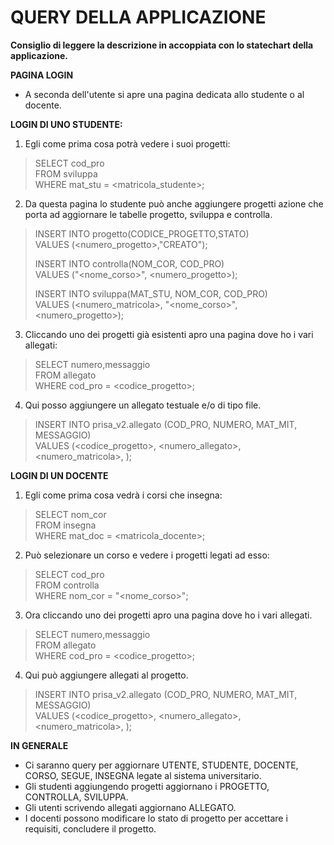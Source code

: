 # QUERY DELLA APPLICAZIONE

**Consiglio di leggere la descrizione in accoppiata con lo statechart della applicazione.**

**PAGINA LOGIN**
- A seconda dell'utente si apre una pagina dedicata allo studente o al docente.

**LOGIN DI UNO STUDENTE:**

1. Egli come prima cosa potrà vedere i suoi progetti:

> SELECT cod_pro  
> FROM sviluppa  
> WHERE mat_stu = <matricola_studente>;  

2. Da questa pagina lo studente può anche aggiungere progetti azione che porta ad aggiornare le tabelle progetto, sviluppa e controlla.

> INSERT INTO progetto(CODICE_PROGETTO,STATO)  
> VALUES (<numero_progetto>,"CREATO");  
>   
> INSERT INTO controlla(NOM_COR, COD_PRO)  
> VALUES ("<nome_corso>", <numero_progetto>);  
>   
> INSERT INTO sviluppa(MAT_STU, NOM_COR, COD_PRO)  
> VALUES (<numero_matricola>, "<nome_corso>", <numero_progetto>);  

3. Cliccando uno dei progetti già esistenti apro una pagina dove ho i vari allegati:

> SELECT numero,messaggio  
> FROM allegato  
> WHERE cod_pro = <codice_progetto>;  

4. Qui posso aggiungere un allegato testuale e/o di tipo file.  

> INSERT INTO prisa_v2.allegato (COD_PRO, NUMERO, MAT_MIT, MESSAGGIO)   
> VALUES (<codice_progetto>, <numero_allegato>, <numero_matricola>, <mess>);  

**LOGIN DI UN DOCENTE**

1. Egli come prima cosa vedrà i corsi che insegna:

> SELECT nom_cor  
> FROM insegna  
> WHERE mat_doc = <matricola_docente>;  

2. Può selezionare un corso e vedere i progetti legati ad esso:

> SELECT cod_pro  
> FROM controlla  
> WHERE nom_cor = "<nome_corso>";  

3. Ora cliccando uno dei progetti apro una pagina dove ho i vari allegati.

> SELECT numero,messaggio  
> FROM allegato  
> WHERE cod_pro = <codice_progetto>;  

4. Qui può aggiungere allegati al progetto.

> INSERT INTO prisa_v2.allegato (COD_PRO, NUMERO, MAT_MIT, MESSAGGIO)   
> VALUES (<codice_progetto>, <numero_allegato>, <numero_matricola>, <mess>);

**IN GENERALE**

- Ci saranno query per aggiornare UTENTE, STUDENTE, DOCENTE, CORSO, SEGUE, INSEGNA legate al sistema universitario.
- Gli studenti aggiungendo progetti aggiornano i PROGETTO, CONTROLLA, SVILUPPA.
- Gli utenti scrivendo allegati aggiornano ALLEGATO.
- I docenti possono modificare lo stato di progetto per accettare i requisiti, concludere il progetto.









